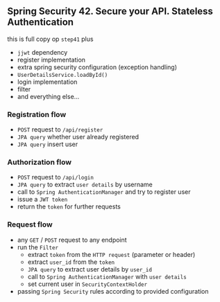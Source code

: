 ## Spring Security 42. Secure your API. Stateless Authentication

this is full copy op `step41` plus

- `jjwt` dependency
- register implementation
- extra spring security configuration (exception handling)
- `UserDetailsService.loadById()`
- login implementation
- filter
- and everything else...

### Registration flow

- `POST` request to `/api/register`
- `JPA query` whether user already registered
- `JPA query` insert user

### Authorization flow

- `POST` request to `/api/login`
- `JPA query` to extract `user details` by username
- call to `Spring AuthenticationManager` and try to register user
- issue a `JWT token`
- return the `token` for further requests

### Request flow

- any `GET` / `POST` request to any endpoint 
- run the `Filter`
  - extract `token` from the `HTTP request` (parameter or header)
  - extract `user_id` from the `token`
  - `JPA query` to extract user details by `user_id`
  - call to `Spring AuthenticationManager` with `user details`
  - set current user in `SecurityContextHolder`
- passing `Spring Security` rules according to provided configuration
 
